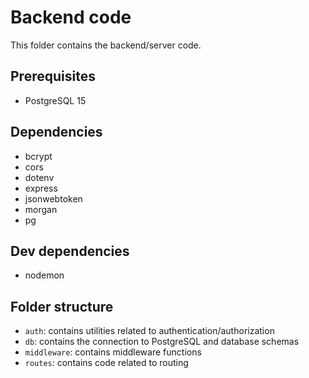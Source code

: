 # Backend code

This folder contains the backend/server code.

## Prerequisites

- PostgreSQL 15

## Dependencies

- bcrypt
- cors
- dotenv
- express
- jsonwebtoken
- morgan
- pg

## Dev dependencies

- nodemon

## Folder structure

- `auth`: contains utilities related to authentication/authorization
- `db`: contains the connection to PostgreSQL and database schemas
- `middleware`: contains middleware functions
- `routes`: contains code related to routing
